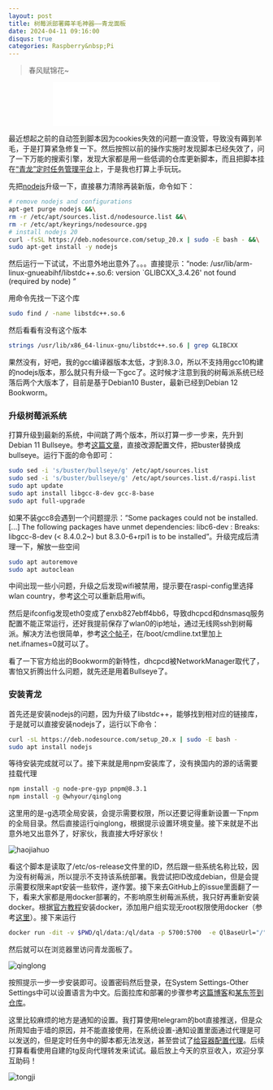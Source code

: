 ```yaml
---
layout: post
title: 树莓派部署薅羊毛神器——青龙面板
date: 2024-04-11 09:16:00
disqus: true
categories: Raspberry&nbsp;Pi
---
```


> 春风赋锦花~

<center><iframe frameborder="no" border="0" marginwidth="0" marginheight="0" width=330 height=86 src="//music.163.com/outchain/player?type=2&id=27971441&auto=1&height=66"></iframe></center>

最近想起之前的自动签到脚本因为cookies失效的问题一直没管，导致没有薅到羊毛，于是打算紧急修复一下。然后按照以前的操作实施时发现脚本已经失效了，问了一下万能的搜索引擎，发现大家都是用一些低调的仓库更新脚本，而且把脚本挂在[“青龙”定时任务管理平台](https://github.com/whyour/qinglong)上，于是我也打算上手玩玩。

先把[nodejs](https://github.com/nodesource/distributions#debian-versions)升级一下，直接暴力清除再装新版，命令如下：

```bash
# remove nodejs and configurations
apt-get purge nodejs &&\
rm -r /etc/apt/sources.list.d/nodesource.list &&\
rm -r /etc/apt/keyrings/nodesource.gpg
# install nodejs 20
curl -fsSL https://deb.nodesource.com/setup_20.x | sudo -E bash - &&\
sudo apt-get install -y nodejs
```

然后运行一下试试，不出意外地出意外了。。。直接提示：“node: /usr/lib/arm-linux-gnueabihf/libstdc++.so.6: version `GLIBCXX_3.4.26' not found (required by node) ”

用命令先找一下这个库

```bash
sudo find / -name libstdc++.so.6
```

然后看看有没有这个版本

```bash
strings /usr/lib/x86_64-linux-gnu/libstdc++.so.6 | grep GLIBCXX
```

果然没有，好吧，我的gcc编译器版本太低，才到8.3.0，所以不支持用gcc10构建的nodejs版本，那么就只有升级一下gcc了。这时候才注意到我的树莓派系统已经落后两个大版本了，目前是基于Debian10 Buster，最新已经到Debian 12 Bookworm。

### 升级树莓派系统

打算升级到最新的系统，中间跳了两个版本，所以打算一步一步来，先升到Debian 11 Bullseye。参考[这篇文章](https://www.linuxuprising.com/2021/11/how-to-upgrade-raspberry-pi-os-10.html#:~:text=How%20to%20upgrade%20Raspberry%20Pi%20OS%2010%20Buster,OS%20from%20Buster%20to%20Bullseye.%20...%20More%20items)，直接改源配置文件，把buster替换成bullseye。运行下面的命令即可：

```bash
sudo sed -i 's/buster/bullseye/g' /etc/apt/sources.list
sudo sed -i 's/buster/bullseye/g' /etc/apt/sources.list.d/raspi.list
sudo apt update
sudo apt install libgcc-8-dev gcc-8-base
sudo apt full-upgrade
```

如果不装gcc8会遇到一个问题提示：“Some packages could not be installed. [...] The following packages have unmet dependencies: libc6-dev : Breaks: libgcc-8-dev (< 8.4.0.2~) but 8.3.0-6+rpi1 is to be installed”。升级完成后清理一下，解放一些空间

```bash
sudo apt autoremove
sudo apt autoclean
```

中间出现一些小问题，升级之后发现wifi被禁用，提示要在raspi-config里选择wlan country，参考[这个](https://blog.csdn.net/qq_37887537/article/details/118357015)可以重新启用wifi。

然后是ifconfig发现eth0变成了enxb827ebff4bb6，导致dhcpcd和dnsmasq服务配置不能正常运行，还好我提前保存了wlan0的ip地址，通过无线网ssh到树莓派。解决方法也很简单，参考[这个帖子](https://raspberrypi.stackexchange.com/questions/72346/there-is-no-eth0-when-i-input-ifconfig)，在/boot/cmdline.txt里加上net.ifnames=0就可以了。

看了一下官方给出的Bookworm的新特性，dhcpcd被NetworkManager取代了，害怕又折腾出什么问题，就先还是用着Bullseye了。

### 安装青龙

首先还是安装nodejs的问题，因为升级了libstdc++，能够找到相对应的链接库，于是就可以直接安装nodejs了，运行以下命令：

```bash
curl -sL https://deb.nodesource.com/setup_20.x | sudo -E bash -
sudo apt install nodejs
```

等待安装完成就可以了。接下来就是用npm安装库了，没有换国内的源的话需要挂载代理

```bash
npm install -g node-pre-gyp pnpm@8.3.1
npm install -g @whyour/qinglong
```

这里用的是-g选项全局安装，会提示需要权限，所以还要记得重新设置一下npm的全局目录。然后直接运行qinglong，根据提示设置环境变量。接下来就是不出意外地又出意外了，好家伙，我直接大呼好家伙！

![haojiahuo](../../../../assets/images/ql_haojiahuo.jpg)

看这个脚本是读取了/etc/os-release文件里的ID，然后跟一些系统名称比较，因为没有树莓派，所以提示不支持该系统部署。我尝试把ID改成debian，但是会提示需要权限来apt安装一些软件，遂作罢。接下来去GitHub上的issue里面翻了一下，看来大家都是用docker部署的，不影响原生树莓派系统，我只好再重新安装docker。根据[官方教程](https://docs.docker.com/engine/install/raspberry-pi-os/)安装docker，添加用户组实现无root权限使用docker（参考[这里](https://docs.docker.com/engine/install/linux-postinstall/#manage-docker-as-a-non-root-user)）。接下来运行

```bash
docker run -dit -v $PWD/ql/data:/ql/data -p 5700:5700  -e QlBaseUrl="/" -e QlPort="5700" --name qinglong   --hostname qinglongpi --restart unless-stopped whyour/qinglong:latest
```

然后就可以在浏览器里访问青龙面板了。

![qinglong](../../../../assets/images/ql_qinglong.jpg)

按照提示一步一步安装即可。设置密码然后登录，在System Settings-Other Settings中可以设置语言为中文。后面拉库和部署的步骤参考[这篇博客](https://blog.csdn.net/Blue_W_Blue/article/details/124271487)和[某东签到仓库](https://github.com/6dylan6/jdpro/tree/main)。

这里比较麻烦的地方是通知的设置。我打算使用telegram的bot直接推送，但是众所周知由于墙的原因，并不能直接使用，在系统设置-通知设置里面通过代理是可以发送的，但是定时任务中的脚本都无法发送，甚至尝试了[给容器配置代理](https://anthonysun256.github.io/docker-proxy-complete-solution/)。后续打算看看使用自建的tg反向代理转发来试试。最后放上今天的京豆收入，欢迎分享互助码！

![tongji](../../../../assets/images/ql_tongji.jpg)


